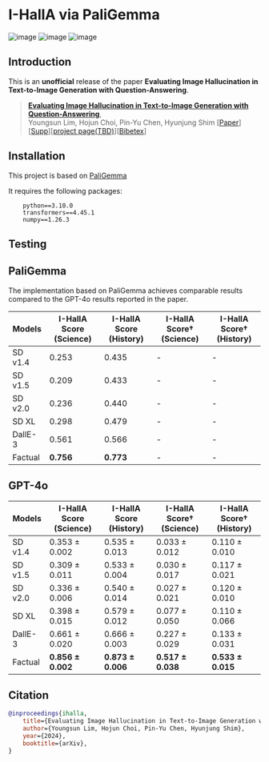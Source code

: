 # I-HallA via PaliGemma
![image](https://github.com/user-attachments/assets/800e434b-f170-46f3-b87f-883e90e01fb8)
![image](https://github.com/user-attachments/assets/e6a36561-53c0-42f5-a083-a18df293a01e)
![image](https://github.com/user-attachments/assets/b9c03639-7edb-4b6d-b2c4-4f043e1952d5)

[//]: # ([![PWC]&#40;https://img.shields.io/endpoint.svg?url=https://paperswithcode.com/badge/aligning-bag-of-regions-for-open-vocabulary/open-vocabulary-object-detection-on-mscoco&#41;]&#40;https://paperswithcode.com/sota/open-vocabulary-object-detection-on-mscoco?p=aligning-bag-of-regions-for-open-vocabulary&#41;)

## Introduction

This is an **unofficial** release of the paper **Evaluating Image Hallucination in Text-to-Image Generation with Question-Answering**.

> [**Evaluating Image Hallucination in Text-to-Image Generation with Question-Answering**](https://arxiv.org/abs/2409.12784),            
> Youngsun Lim, Hojun Choi, Pin-Yu Chen, Hyunjung Shim
> [[Paper](https://arxiv.org/abs/2409.12784)][[Supp](https://arxiv.org/abs/2409.12784)][[project page(TBD)](https://github.com/hchoi256/evaluate-hallucination-PaliGemma)][[Bibetex](https://github.com/hchoi256/evaluate-hallucination-PaliGemma#Citation)]


## Installation

This project is based on [PaliGemma](https://huggingface.co/docs/transformers/main/en/model_doc/paligemma)

It requires the following packages:

        python==3.10.0
        transformers==4.45.1
        numpy==1.26.3


## Testing

## PaliGemma
The implementation based on PaliGemma achieves comparable results compared to the GPT-4o results reported in the paper.

| Models   | I-HallA Score (Science)      | I-HallA Score (History)      | I-HallA Score† (Science)     | I-HallA Score† (History)    |
|----------|------------------------------|------------------------------|------------------------------|-----------------------------|
| SD v1.4  | 0.253                        | 0.435                        | -                            | -                           |
| SD v1.5  | 0.209                        | 0.433                        | -                            | -                           |
| SD v2.0  | 0.236                        | 0.440                        | -                            | -                           |
| SD XL    | 0.298                        | 0.479                        | -                            | -                           |
| DallE-3  | 0.561                        | 0.566                        | -                            | -                           |
| Factual  | **0.756**                    | **0.773**                    | -                            | -                           |

## GPT-4o
| Models   | I-HallA Score (Science)      | I-HallA Score (History)      | I-HallA Score† (Science)     | I-HallA Score† (History)    |
|----------|------------------------------|------------------------------|------------------------------|-----------------------------|
| SD v1.4  | 0.353 ± 0.002                | 0.535 ± 0.013                | 0.033 ± 0.012                | 0.110 ± 0.010               |
| SD v1.5  | 0.309 ± 0.011                | 0.533 ± 0.004                | 0.030 ± 0.017                | 0.117 ± 0.021               |
| SD v2.0  | 0.336 ± 0.006                | 0.540 ± 0.014                | 0.027 ± 0.021                | 0.120 ± 0.010               |
| SD XL    | 0.398 ± 0.015                | 0.579 ± 0.012                | 0.077 ± 0.050                | 0.110 ± 0.066               |
| DallE-3  | 0.661 ± 0.020                | 0.666 ± 0.003                | 0.227 ± 0.029                | 0.133 ± 0.031               |
| Factual  | **0.856 ± 0.002**            | **0.873 ± 0.006**            | **0.517 ± 0.038**            | **0.533 ± 0.015**           |

## Citation

```bibtex
@inproceedings{ihalla,
    title={Evaluating Image Hallucination in Text-to-Image Generation with Question-Answering},
    author={Youngsun Lim, Hojun Choi, Pin-Yu Chen, Hyunjung Shim},
    year={2024},
    booktitle={arXiv},
}
```
